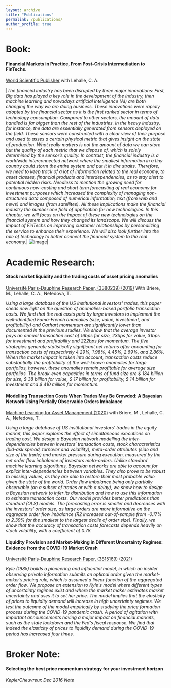 ```yaml
---
layout: archive
title: "Publications"
permalink: /publications/
author_profile: true
---
```



Book:
======

#### Financial Markets in Practice, From Post-Crisis Intermediation to FinTechs.
[World Scientific Publisher](https://worldscientific.com/worldscibooks/10.1142/12731#t=aboutBook)
with Lehalle, C. A.


|*The financial industry has been disrupted by three major innovations: First, Big data has played a key role in the development of the industry, then machine learning and nowadays artificial intelligence (AI) are both changing the way we are doing business. These innovations were rapidly adopted by the financial sector as it is the first ranked sector in terms of technology consumption. Compared to other sectors, the amount of data handled is far bigger than the rest of the industries. In the heavy industry, for instance, the data are essentially generated from sensors deployed on the field. These sensors were constructed with a clear view of their purpose and used to asses a certain physical metric that gives insight on the state of production. What really matters is not the amount of data we can store but the quality of each metric that we dispose of, which is solely determined by the sensor’s quality. In contrast, the financial industry is a worldwide interconnected network where the smallest information in a tiny country could storm the entire system and put it in dire straits. Therefore, we need to keep track of a lot of information related to the real economy, to asset classes, financial products and interdependencies, as to stay alert to potential hidden risks. Needless to mention the growing need for continuous now-casting and short term forecasting of real economy for investment purposes which increased the complexity of managing non-structured data composed of numerical information, text (from web and news) and images (from satellites). All these implications make the financial industry the number one field of application for new technologies. In this chapter, we will focus on the impact of these new technologies on the financial system and how they changed its landscape. We will discuss the impact of FinTechs on improving customer relationships by personalizing the service to enhance their experience. We will also look further into the role of technology to better connect the financial system to the real economy.*| ![image](https://user-images.githubusercontent.com/123180649/224475764-f028f34b-905c-4264-9304-586a097120ba.png)|

Academic Research:
======

#### Stock market liquidity and the trading costs of asset pricing anomalies
[Université Paris-Dauphine Research Paper, (3380239) (2019)](https://papers.ssrn.com/sol3/papers.cfm?abstract_id=3380239)
With Briere, M., Lehalle, C. A., Nefedova, T.

*Using a large database of the US institutional investors' trades, this paper sheds new light on the question of anomalies-based portfolio transaction costs. We find that the real costs paid by large investors to implement the well-identified Fama-French anomalies (size, value, investment, and profitability) and Carhart momentum are significantly lower than documented in the previous studies. We show that the average investor pays an annual transaction cost of 16bps for size, 23bps for value, 31bps for investment and profitability and 222bps for momentum. The five strategies generate statistically significant net returns after accounting for transaction costs of respectively 4.29%, 1.98%, 4.45%, 2.69%, and 2.86%. When the market impact is taken into account, transaction costs reduce substantially the profitability of the well-known anomalies for large portfolios, however, these anomalies remain profitable for average size portfolios. The break-even capacities in terms of fund size are $ 184 billion for size, $ 38 billion for value, $ 17 billion for profitability, $ 14 billion for investment and $ 410 million for momentum.* 


#### Modelling Transaction Costs When Trades May Be Crowded: A Bayesian Network Using Partially Observable Orders Imbalance
[Machine Learning for Asset Management (2020)](https://papers.ssrn.com/sol3/papers.cfm?abstract_id=3420665)
with Briere, M., Lehalle, C. A., Nefedova, T.

*Using a large database of US institutional investors’ trades in the equity market, this paper explores the effect of simultaneous executions on trading cost. We design a Bayesian network modelling the inter-dependencies between investors’ transaction costs, stock characteristics (bid-ask spread, turnover and volatility), meta-order attributes (side and size of the trade) and market pressure during execution, measured by the net order flow imbalance of investors meta-orders. Unlike standard machine learning algorithms, Bayesian networks are able to account for explicit inter-dependencies between variables. They also prove to be robust to missing values, as they are able to restore their most probable value given the state of the world. Order flow imbalance being only partially observable (on a subset of trades or with a delay), we show how to design a Bayesian network to infer its distribution and how to use this information to estimate transaction costs. Our model provides better predictions than standard (OLS) models. The forecasting error is smaller and decreases with the investors' order size, as large orders are more informative on the aggregate order flow imbalance (R2 increases out-of-sample from -0.17% to 2.39% for the smallest to the largest decile of order size). Finally, we show that the accuracy of transaction costs forecasts depends heavily on stock volatility, with a coefficient of 0.78.*


#### Liquidity Provision and Market-Making in Different Uncertainty Regimes: Evidence from the COVID-19 Market Crash
[Université Paris-Dauphine Research Paper, (3815169) (2021)](https://papers.ssrn.com/sol3/papers.cfm?abstract_id=3815169)

*Kyle (1985) builds a pioneering and influential model, in which an insider observing private information submits an optimal order given the market-maker’s pricing rule, which is assumed a linear function of the aggregated order flow. We propose an extension to Kyle's model where different types of uncertainty regimes exist and where the market maker estimates market uncertainty and uses it to set her price. The model implies that the elasticity of prices to liquidity demand will increase in high uncertainty regimes. We test the outcome of the model empirically by studying the price formation process during the COVID-19 pandemic crash. A period of agitation with important announcements having a major impact on financial markets, such as the state lockdown and the Fed's fiscal response. We find that indeed the elasticity of prices to liquidity demand during the COVID-19 period has increased four times.*




Broker Note:
======

#### Selecting the best price momentum strategy for your investment horizon
*KeplerCheuvreux Dec 2016 Note*
